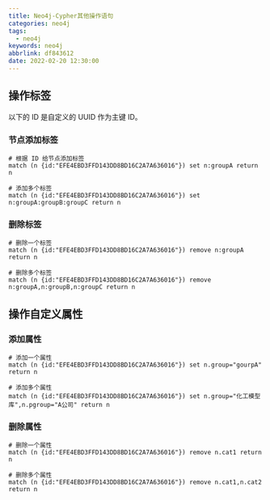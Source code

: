 ```yaml
---
title: Neo4j-Cypher其他操作语句
categories: neo4j
tags:
  - neo4j
keywords: neo4j
abbrlink: df843612
date: 2022-02-20 12:30:00
---
```

## 操作标签

以下的 ID 是自定义的 UUID 作为主键 ID。

### 节点添加标签

```properties
# 根据 ID 给节点添加标签
match (n {id:"EFE4EBD3FFD143DD8BD16C2A7A636016"}) set n:groupA return n

# 添加多个标签
match (n {id:"EFE4EBD3FFD143DD8BD16C2A7A636016"}) set n:groupA:groupB:groupC return n
```

### 删除标签

```properties
# 删除一个标签
match (n {id:"EFE4EBD3FFD143DD8BD16C2A7A636016"}) remove n:groupA return n

# 删除多个标签
match (n {id:"EFE4EBD3FFD143DD8BD16C2A7A636016"}) remove n:groupA,n:groupB,n:groupC return n
```



## 操作自定义属性

### 添加属性

```properties
# 添加一个属性
match (n {id:"EFE4EBD3FFD143DD8BD16C2A7A636016"}) set n.group="gourpA" return n

# 添加多个属性
match (n {id:"EFE4EBD3FFD143DD8BD16C2A7A636016"}) set n.group="化工模型库",n.pgroup="A公司" return n
```

### 删除属性

```properties
# 删除一个属性
match (n {id:"EFE4EBD3FFD143DD8BD16C2A7A636016"}) remove n.cat1 return n

# 删除多个属性
match (n {id:"EFE4EBD3FFD143DD8BD16C2A7A636016"}) remove n.cat1,n.cat2 return n
```

